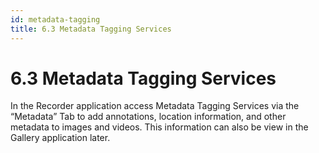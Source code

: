 ```yaml
---
id: metadata-tagging
title: 6.3 Metadata Tagging Services
---
```

# 6.3 Metadata Tagging Services
In the Recorder application access Metadata Tagging Services via the “Metadata” Tab to add annotations, location information, and other metadata to images and videos. This information can also be view in the Gallery application later.
